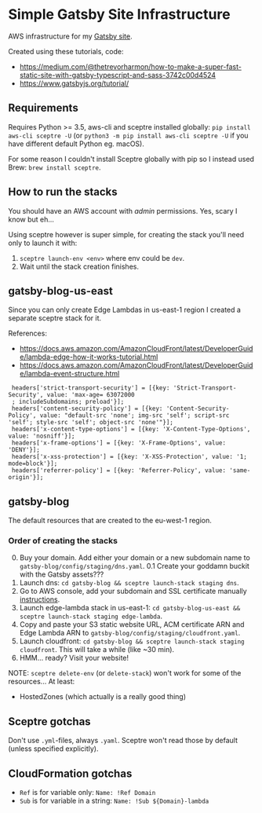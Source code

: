 # Simple Gatsby Site Infrastructure

AWS infrastructure for my [Gatsby site](https://github.com/TeemuKoivisto/simple-gatsby-typescript-blog).

Created using these tutorials, code:
* https://medium.com/@thetrevorharmon/how-to-make-a-super-fast-static-site-with-gatsby-typescript-and-sass-3742c00d4524
* https://www.gatsbyjs.org/tutorial/

## Requirements

Requires Python >= 3.5, aws-cli and sceptre installed globally: `pip install aws-cli sceptre -U` (or `python3 -m pip install aws-cli sceptre -U` if you have different default Python eg. macOS).

For some reason I couldn't install Sceptre globally with pip so I instead used Brew: `brew install sceptre`.

## How to run the stacks

You should have an AWS account with *admin* permissions. Yes, scary I know but eh...

Using sceptre however is super simple, for creating the stack you'll need only to launch it with:
1. `sceptre launch-env <env>` where env could be `dev`.
2. Wait until the stack creation finishes.

## gatsby-blog-us-east

Since you can only create Edge Lambdas in us-east-1 region I created a separate sceptre stack for it.

References:
* https://docs.aws.amazon.com/AmazonCloudFront/latest/DeveloperGuide/lambda-edge-how-it-works-tutorial.html
* https://docs.aws.amazon.com/AmazonCloudFront/latest/DeveloperGuide/lambda-event-structure.html

```
 headers['strict-transport-security'] = [{key: 'Strict-Transport-Security', value: 'max-age= 63072000 
 ; includeSubdomains; preload'}]; 
 headers['content-security-policy'] = [{key: 'Content-Security-Policy', value: "default-src 'none'; img-src 'self'; script-src 'self'; style-src 'self'; object-src 'none'"}]; 
 headers['x-content-type-options'] = [{key: 'X-Content-Type-Options', value: 'nosniff'}]; 
 headers['x-frame-options'] = [{key: 'X-Frame-Options', value: 'DENY'}]; 
 headers['x-xss-protection'] = [{key: 'X-XSS-Protection', value: '1; mode=block'}]; 
 headers['referrer-policy'] = [{key: 'Referrer-Policy', value: 'same-origin'}]; 
```

## gatsby-blog

The default resources that are created to the eu-west-1 region.

### Order of creating the stacks

0. Buy your domain. Add either your domain or a new subdomain name to `gatsby-blog/config/staging/dns.yaml`.
0.1 Create your goddamn buckit with the Gatsby assets???
1. Launch dns: `cd gatsby-blog && sceptre launch-stack staging dns`.
2. Go to AWS console, add your subdomain and SSL certificate manually [instructions](https://github.com/TeemuKoivisto/-simple-gatsby-typescript-blog-infra/tree/master/gatsby-blog/manual-stacks).
3. Launch edge-lambda stack in us-east-1: `cd gatsby-blog-us-east && sceptre launch-stack staging edge-lambda`.
4. Copy and paste your S3 static website URL, ACM certificate ARN and Edge Lambda ARN to `gatsby-blog/config/staging/cloudfront.yaml`.
5. Launch cloudfront: `cd gatsby-blog && sceptre launch-stack staging cloudfront`. This will take a while (like ~30 min).
6. HMM... ready? Visit your website! 

NOTE: `sceptre delete-env` (or `delete-stack`) won't work for some of the resources...
At least:
* HostedZones (which actually is a really good thing)

## Sceptre gotchas

Don't use `.yml`-files, always `.yaml`. Sceptre won't read those by default (unless specified explicitly).

## CloudFormation gotchas

* `Ref` is for variable only: `Name: !Ref Domain`
* `Sub` is for variable in a string: `Name: !Sub ${Domain}-lambda`
